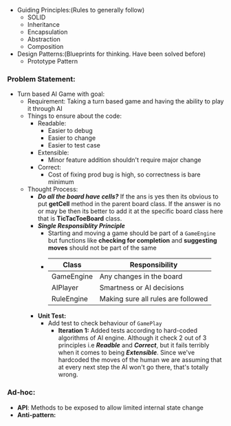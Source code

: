 
- Guiding Principles:(Rules to generally follow)
  - SOLID
  - Inheritance
  - Encapsulation
  - Abstraction
  - Composition
- Design Patterns:(Blueprints for thinking. Have been solved before)
  - Prototype Pattern

### Problem Statement:
* Turn based AI Game with goal:
  * Requirement: Taking a turn based game and having the ability to play it through AI
  * Things to ensure about the code:
    * Readable:
      * Easier to debug
      * Easier to change
      * Easier to test case
    * Extensible:
      * Minor feature addition shouldn't require major change
    * Correct:
      * Cost of fixing prod bug is high, so correctness is bare minimum
  * Thought Process:
    * _**Do all the board have cells?**_ If the ans is yes then its obvious to put **getCell** method in the parent board class. If the answer is no or may be then its better to add it at the specific board class here that is **TicTacToeBoard** class.
    * _**Single Responsiblity Principle**_
      * Starting and moving a game should be part of a ```GameEngine``` but functions like **checking for completion** and **suggesting moves** should not be part of the same
      * | Class         | Responsibility                           |
        | ------------- | ----------------------------------------- |
        | GameEngine    | Any changes in the board                  |
        | AIPlayer      | Smartness or AI decisions                 |
        | RuleEngine    | Making sure all rules are followed        |
    * **Unit Test:**
      * Add test to check behaviour of `GamePlay`
        * **Iteration 1:** Added tests according to hard-coded algorithms of AI engine. Although it check 2 out of 3 principles i.e **_Readble_** and **_Correct_**, but it fails terribly when it comes to being **_Extensible_**. Since we've hardcoded the moves of the human we are assuming that at every next step the AI won't go there, that's totally wrong.
### Ad-hoc:
* **API**: Methods to be exposed to allow limited internal state change
* **Anti-pattern:**